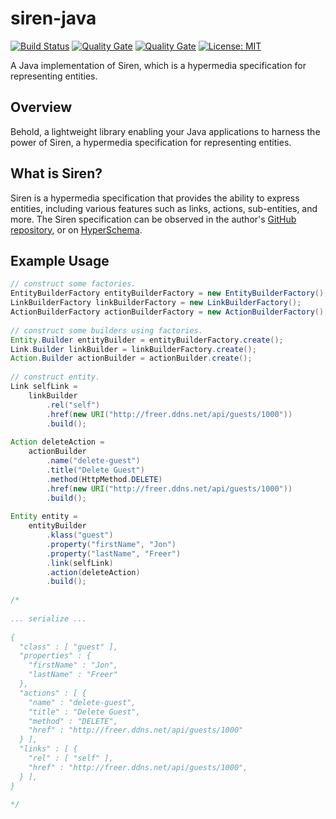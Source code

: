 # siren-java 

[![Build Status](https://travis-ci.org/freerjm/siren-java.svg?branch=master)](https://travis-ci.org/freerjm/siren-java)
[![Quality Gate](https://sonarcloud.io/api/badges/gate?key=com.freer:siren)](https://sonarcloud.io/dashboard/index/com.freer:siren)
[![Quality Gate](https://sonarcloud.io/api/badges/measure?key=com.freer:siren&metric=coverage)](https://sonarcloud.io/component_measures/metric/coverage/list?id=com.freer%3Asiren)
[![License: MIT](https://img.shields.io/badge/License-MIT-yellow.svg)](https://opensource.org/licenses/MIT)

A Java implementation of Siren, which is a hypermedia specification for representing entities.

## Overview

Behold, a lightweight library enabling your Java applications to harness the power of Siren,
a hypermedia specification for representing entities.

## What is Siren?

Siren is a hypermedia specification that provides the ability to express entities, including various
features such as links, actions, sub-entities, and more. The Siren specification can be observed
in the author's [GitHub repository](https://github.com/kevinswiber/siren), or on
[HyperSchema](http://hyperschema.org/mediatypes/siren).

## Example Usage

```java
// construct some factories.
EntityBuilderFactory entityBuilderFactory = new EntityBuilderFactory();
LinkBuilderFactory linkBuilderFactory = new LinkBuilderFactory();
ActionBuilderFactory actionBuilderFactory = new ActionBuilderFactory();
 
// construct some builders using factories.
Entity.Builder entityBuilder = entityBuilderFactory.create();
Link.Builder linkBuilder = linkBuilderFactory.create();
Action.Builder actionBuilder = actionBuilder.create();
 
// construct entity.
Link selfLink = 
    linkBuilder
        .rel("self")
        .href(new URI("http://freer.ddns.net/api/guests/1000"))
        .build();
 
Action deleteAction = 
    actionBuilder
        .name("delete-guest")
        .title("Delete Guest")
        .method(HttpMethod.DELETE)
        .href(new URI("http://freer.ddns.net/api/guests/1000"))
        .build();
 
Entity entity = 
    entityBuilder
        .klass("guest")
        .property("firstName", "Jon")
        .property("lastName", "Freer")
        .link(selfLink)
        .action(deleteAction)
        .build();
 
/*
 
... serialize ...
 
{
  "class" : [ "guest" ],
  "properties" : {
    "firstName" : "Jon",
    "lastName" : "Freer"
  },
  "actions" : [ {
    "name" : "delete-guest",
    "title" : "Delete Guest",
    "method" : "DELETE",
    "href" : "http://freer.ddns.net/api/guests/1000"
  } ],
  "links" : [ {
    "rel" : [ "self" ],
    "href" : "http://freer.ddns.net/api/guests/1000",
  } ],
}
 
*/
```